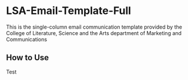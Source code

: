 # LSA-Email-Template-Full
This is the single-column email communication template provided by the College of Literature, Science and the Arts department of Marketing and Communications

## How to Use
Test
